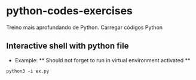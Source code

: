 # python-codes-exercises
Treino mais aprofundando de Python. Carregar códigos Python

## Interactive shell with python file
- Example: ** Should not forget to run in virtual environment activated **
```
python3 -i ex.py
```

